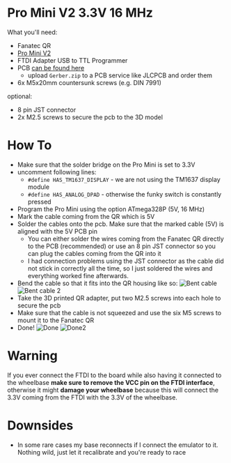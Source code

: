 # Pro Mini V2 3.3V 16 MHz
What you'll need:
* Fanatec QR
* [Pro Mini V2](https://www.ebay.com/itm/Enhancement-V2-Pro-Mini-328-16Mhz-3-3V-5V-adjustable-Arduino-Compatible-40Pins/324180291509?hash=item4b7aa6afb5:g:~UgAAOxymiVQ~6z~)
* FTDI Adapter USB to TTL Programmer
* PCB [can be found here](eagle%20pcb%20files/Gerber.zip)
  * upload `Gerber.zip` to a PCB service like JLCPCB and order them
* 6x M5x20mm countersunk screws (e.g. DIN 7991)

optional:
* 8 pin JST connector
* 2x M2.5 screws to secure the pcb to the 3D model

# How To
* Make sure that the solder bridge on the Pro Mini is set to 3.3V
* uncomment following lines:
  * `#define HAS_TM1637_DISPLAY` - we are not using the TM1637 display module
  * `#define HAS_ANALOG_DPAD` - otherwise the funky switch is constantly pressed
* Program the Pro Mini using the option ATmega328P (5V, 16 MHz)
* Mark the cable coming from the QR which is 5V
* Solder the cables onto the pcb. Make sure that the marked cable (5V) is aligned with the 5V PCB pin
  * You can either solder the wires coming from the Fanatec QR directly to the PCB (recommended) or use an 8 pin JST connector so you can plug the cables coming from the QR into it
  * I had connection problems using the JST connector as the cable did not stick in correctly all the time, so I just soldered the wires and everything worked fine afterwards.
* Bend the cable so that it fits into the QR housing like so:
![Bent cable](photos/02.JPG)
![Bent cable 2](photos/01.JPG)
* Take the 3D printed QR adapter, put two M2.5 screws into each hole to secure the pcb
* Make sure that the cable is not squeezed and use the six M5 screws to mount it to the Fanatec QR
* Done!
![Done](photos/03.JPG)
![Done2](photos/04.JPG)

# Warning
If you ever connect the FTDI to the board while also having it connected to the wheelbase **make sure to remove the VCC pin on the FTDI interface**, otherwise it might **damage your wheelbase** because this will connect the 3.3V coming from the FTDI with the 3.3V of the wheelbase.

# Downsides
* In some rare cases my base reconnects if I connect the emulator to it. Nothing wild, just let it recalibrate and you're ready to race